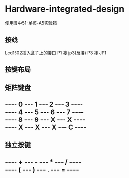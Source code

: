 # Hardware-integrated-design
使用普中51-单核-A5实验箱
## 接线
Lcd1602插入盒子上的接口
P1 接 jp3(反接)
P3 接 JP1
## 按键布局
矩阵键盘
-----------------------------  
---- 0 --- 1 --- 2 --- 3 ----  
---- 4 --- 5 --- 6 --- 7 ----  
---- 8 --- 9 --- X --- X ----  
---- X --- X --- X --- C ----  
-----------------------------  
独立按键
-----------------------------  
---- + --- - --- * --- / ----  
---- ( --- ) --- . --- = ----  
-----------------------------  

